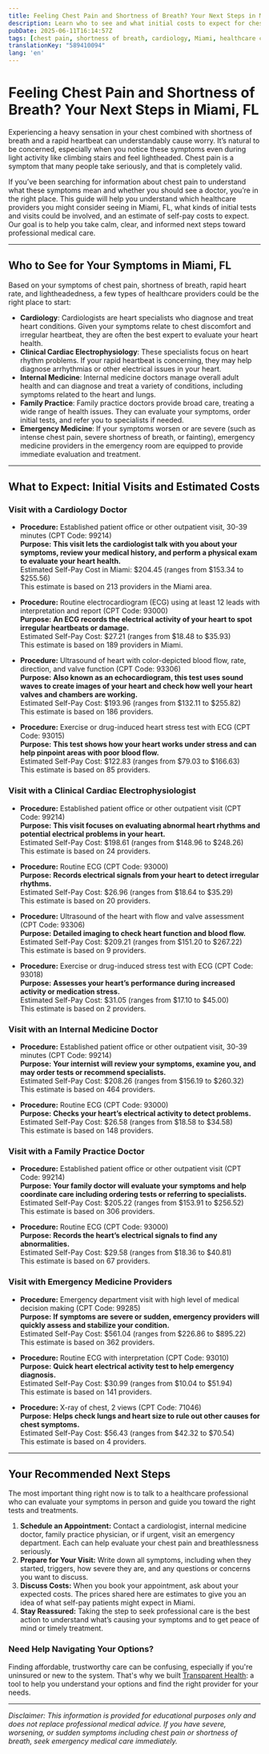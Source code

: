 ```yaml
---
title: Feeling Chest Pain and Shortness of Breath? Your Next Steps in Miami, FL  
description: Learn who to see and what initial costs to expect for chest pain and shortness of breath in Miami, FL. Get clear next steps to seek care promptly.  
pubDate: 2025-06-11T16:14:57Z
tags: [chest pain, shortness of breath, cardiology, Miami, healthcare costs, heart symptoms, medical advice]
translationKey: "589410094"
lang: 'en'
---
```


# Feeling Chest Pain and Shortness of Breath? Your Next Steps in Miami, FL

Experiencing a heavy sensation in your chest combined with shortness of breath and a rapid heartbeat can understandably cause worry. It’s natural to be concerned, especially when you notice these symptoms even during light activity like climbing stairs and feel lightheaded. Chest pain is a symptom that many people take seriously, and that is completely valid.

If you’ve been searching for information about chest pain to understand what these symptoms mean and whether you should see a doctor, you’re in the right place. This guide will help you understand which healthcare providers you might consider seeing in Miami, FL, what kinds of initial tests and visits could be involved, and an estimate of self-pay costs to expect. Our goal is to help you take calm, clear, and informed next steps toward professional medical care.

---

## Who to See for Your Symptoms in Miami, FL

Based on your symptoms of chest pain, shortness of breath, rapid heart rate, and lightheadedness, a few types of healthcare providers could be the right place to start:

- **Cardiology**: Cardiologists are heart specialists who diagnose and treat heart conditions. Given your symptoms relate to chest discomfort and irregular heartbeat, they are often the best expert to evaluate your heart health.
- **Clinical Cardiac Electrophysiology**: These specialists focus on heart rhythm problems. If your rapid heartbeat is concerning, they may help diagnose arrhythmias or other electrical issues in your heart.
- **Internal Medicine**: Internal medicine doctors manage overall adult health and can diagnose and treat a variety of conditions, including symptoms related to the heart and lungs.
- **Family Practice**: Family practice doctors provide broad care, treating a wide range of health issues. They can evaluate your symptoms, order initial tests, and refer you to specialists if needed.
- **Emergency Medicine**: If your symptoms worsen or are severe (such as intense chest pain, severe shortness of breath, or fainting), emergency medicine providers in the emergency room are equipped to provide immediate evaluation and treatment.

---

## What to Expect: Initial Visits and Estimated Costs

### Visit with a Cardiology Doctor

- **Procedure:** Established patient office or other outpatient visit, 30-39 minutes (CPT Code: 99214)  
  **Purpose:** **This visit lets the cardiologist talk with you about your symptoms, review your medical history, and perform a physical exam to evaluate your heart health.**  
  Estimated Self-Pay Cost in Miami: $204.45 (ranges from $153.34 to $255.56)  
  This estimate is based on 213 providers in the Miami area.

- **Procedure:** Routine electrocardiogram (ECG) using at least 12 leads with interpretation and report (CPT Code: 93000)  
  **Purpose:** **An ECG records the electrical activity of your heart to spot irregular heartbeats or damage.**  
  Estimated Self-Pay Cost: $27.21 (ranges from $18.48 to $35.93)  
  This estimate is based on 189 providers in Miami.

- **Procedure:** Ultrasound of heart with color-depicted blood flow, rate, direction, and valve function (CPT Code: 93306)  
  **Purpose:** **Also known as an echocardiogram, this test uses sound waves to create images of your heart and check how well your heart valves and chambers are working.**  
  Estimated Self-Pay Cost: $193.96 (ranges from $132.11 to $255.82)  
  This estimate is based on 186 providers.

- **Procedure:** Exercise or drug-induced heart stress test with ECG (CPT Code: 93015)  
  **Purpose:** **This test shows how your heart works under stress and can help pinpoint areas with poor blood flow.**  
  Estimated Self-Pay Cost: $122.83 (ranges from $79.03 to $166.63)  
  This estimate is based on 85 providers.

### Visit with a Clinical Cardiac Electrophysiologist

- **Procedure:** Established patient office or other outpatient visit (CPT Code: 99214)  
  **Purpose:** **This visit focuses on evaluating abnormal heart rhythms and potential electrical problems in your heart.**  
  Estimated Self-Pay Cost: $198.61 (ranges from $148.96 to $248.26)  
  This estimate is based on 24 providers.

- **Procedure:** Routine ECG (CPT Code: 93000)  
  **Purpose:** **Records electrical signals from your heart to detect irregular rhythms.**  
  Estimated Self-Pay Cost: $26.96 (ranges from $18.64 to $35.29)  
  This estimate is based on 20 providers.

- **Procedure:** Ultrasound of the heart with flow and valve assessment (CPT Code: 93306)  
  **Purpose:** **Detailed imaging to check heart function and blood flow.**  
  Estimated Self-Pay Cost: $209.21 (ranges from $151.20 to $267.22)  
  This estimate is based on 9 providers.

- **Procedure:** Exercise or drug-induced stress test with ECG (CPT Code: 93018)  
  **Purpose:** **Assesses your heart’s performance during increased activity or medication stress.**  
  Estimated Self-Pay Cost: $31.05 (ranges from $17.10 to $45.00)  
  This estimate is based on 2 providers.

### Visit with an Internal Medicine Doctor

- **Procedure:** Established patient office or other outpatient visit, 30-39 minutes (CPT Code: 99214)  
  **Purpose:** **Your internist will review your symptoms, examine you, and may order tests or recommend specialists.**  
  Estimated Self-Pay Cost: $208.26 (ranges from $156.19 to $260.32)  
  This estimate is based on 464 providers.

- **Procedure:** Routine ECG (CPT Code: 93000)  
  **Purpose:** **Checks your heart’s electrical activity to detect problems.**  
  Estimated Self-Pay Cost: $26.58 (ranges from $18.58 to $34.58)  
  This estimate is based on 148 providers.

### Visit with a Family Practice Doctor

- **Procedure:** Established patient office or other outpatient visit (CPT Code: 99214)  
  **Purpose:** **Your family doctor will evaluate your symptoms and help coordinate care including ordering tests or referring to specialists.**  
  Estimated Self-Pay Cost: $205.22 (ranges from $153.91 to $256.52)  
  This estimate is based on 306 providers.

- **Procedure:** Routine ECG (CPT Code: 93000)  
  **Purpose:** **Records the heart’s electrical signals to find any abnormalities.**  
  Estimated Self-Pay Cost: $29.58 (ranges from $18.36 to $40.81)  
  This estimate is based on 67 providers.

### Visit with Emergency Medicine Providers

- **Procedure:** Emergency department visit with high level of medical decision making (CPT Code: 99285)  
  **Purpose:** **If symptoms are severe or sudden, emergency providers will quickly assess and stabilize your condition.**  
  Estimated Self-Pay Cost: $561.04 (ranges from $226.86 to $895.22)  
  This estimate is based on 362 providers.

- **Procedure:** Routine ECG with interpretation (CPT Code: 93010)  
  **Purpose:** **Quick heart electrical activity test to help emergency diagnosis.**  
  Estimated Self-Pay Cost: $30.99 (ranges from $10.04 to $51.94)  
  This estimate is based on 141 providers.

- **Procedure:** X-ray of chest, 2 views (CPT Code: 71046)  
  **Purpose:** **Helps check lungs and heart size to rule out other causes for chest symptoms.**  
  Estimated Self-Pay Cost: $56.43 (ranges from $42.32 to $70.54)  
  This estimate is based on 4 providers.

---

## Your Recommended Next Steps

The most important thing right now is to talk to a healthcare professional who can evaluate your symptoms in person and guide you toward the right tests and treatments.

1. **Schedule an Appointment:** Contact a cardiologist, internal medicine doctor, family practice physician, or if urgent, visit an emergency department. Each can help evaluate your chest pain and breathlessness seriously.
2. **Prepare for Your Visit:** Write down all symptoms, including when they started, triggers, how severe they are, and any questions or concerns you want to discuss.
3. **Discuss Costs:** When you book your appointment, ask about your expected costs. The prices shared here are estimates to give you an idea of what self-pay patients might expect in Miami.
4. **Stay Reassured:** Taking the step to seek professional care is the best action to understand what’s causing your symptoms and to get peace of mind or timely treatment.

### Need Help Navigating Your Options?

Finding affordable, trustworthy care can be confusing, especially if you're uninsured or new to the system. That's why we built [Transparent Health](https://transparenthealth.ai): a tool to help you understand your options and find the right provider for your needs. 

---

*Disclaimer: This information is provided for educational purposes only and does not replace professional medical advice. If you have severe, worsening, or sudden symptoms including chest pain or shortness of breath, seek emergency medical care immediately.*